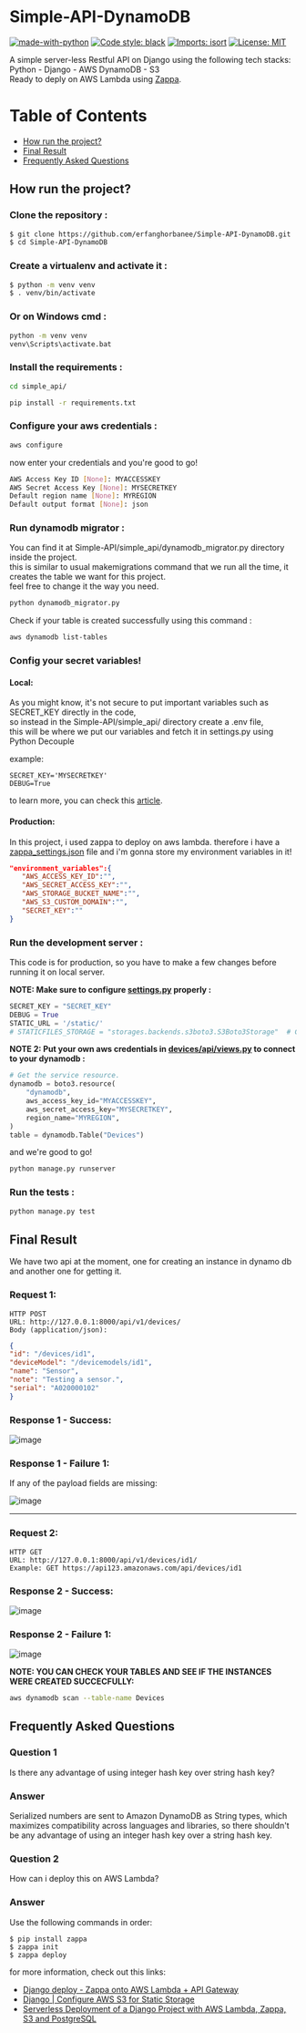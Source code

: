# Simple-API-DynamoDB

[![made-with-python](https://img.shields.io/badge/Made%20with-Python-1f425f.svg)](https://www.python.org/)
[![Code style: black](https://img.shields.io/badge/code%20style-black-000000.svg)](https://github.com/psf/black)
[![Imports: isort](https://img.shields.io/badge/%20imports-isort-%231674b1?style=flat&labelColor=ef8336)](https://pycqa.github.io/isort/)
[![License: MIT](https://img.shields.io/badge/License-MIT-blue.svg)](https://opensource.org/licenses/MIT)

A simple server-less Restful API on Django using the following tech stacks: Python - Django - AWS DynamoDB - S3 \
Ready to deply on AWS Lambda using [Zappa](https://github.com/zappa/Zappa).

# Table of Contents
* [How run the project?](#how-run-the-project)
* [Final Result](#final-result)
* [Frequently Asked Questions](#frequently-asked-questions)

## How run the project?


### Clone the repository :
```bash
$ git clone https://github.com/erfanghorbanee/Simple-API-DynamoDB.git
$ cd Simple-API-DynamoDB
```

### Create a virtualenv and activate it :
 ```bash
$ python -m venv venv
$ . venv/bin/activate
```

### Or on Windows cmd : 
 ```bash
python -m venv venv
venv\Scripts\activate.bat
```

### Install the requirements :
```bash
cd simple_api/

pip install -r requirements.txt
```

### Configure your aws credentials :
```bash
aws configure
```

now enter your credentials and you're good to go!
```bash
AWS Access Key ID [None]: MYACCESSKEY
AWS Secret Access Key [None]: MYSECRETKEY
Default region name [None]: MYREGION
Default output format [None]: json
```

###  Run dynamodb migrator :
You can find it at Simple-API/simple_api/dynamodb_migrator.py directory inside the project.\
this is similar to usual makemigrations command that we run all the time, it creates the table we want for this project.\
feel free to change it the way you need.

```bash
python dynamodb_migrator.py
```

Check if your table is created successfully using this command :
```bash
aws dynamodb list-tables
```

### Config your secret variables!
#### Local:
As you might know, it's not secure to put important variables such as SECRET_KEY directly in the code,\
so instead in the Simple-API/simple_api/ directory create a .env file,\
this will be where we put our variables and fetch it in settings.py using  Python Decouple

example:
```
SECRET_KEY='MYSECRETKEY'
DEBUG=True
```

to learn more, you can check this [article](https://dontrepeatyourself.org/post/how-to-use-python-decouple-with-django/).

#### Production:
In this project, i used zappa to deploy on aws lambda. therefore i have a [zappa_settings.json](https://github.com/erfanghorbanee/Simple-API-DynamoDB/blob/main/simple_api/zappa_settings.json) file and i'm gonna store my environment variables in it!

```json
"environment_variables":{
   "AWS_ACCESS_KEY_ID":"",
   "AWS_SECRET_ACCESS_KEY":"",
   "AWS_STORAGE_BUCKET_NAME":"",
   "AWS_S3_CUSTOM_DOMAIN":"",
   "SECRET_KEY":""
}
```

### Run the development server :
This code is for production, so you have to make a few changes before running it on local server.

**NOTE: Make sure to configure [settings.py](https://github.com/erfanghorbanee/Simple-API-DynamoDB/blob/main/simple_api/config/settings.py) properly :**
```python
SECRET_KEY = "SECRET_KEY"
DEBUG = True
STATIC_URL = '/static/'
# STATICFILES_STORAGE = "storages.backends.s3boto3.S3Boto3Storage"  # Comment this one on local server!
```

**NOTE 2: Put your own aws credentials in [devices/api/views.py](https://github.com/erfanghorbanee/Simple-API-DynamoDB/blob/main/simple_api/devices/api/views.py) to connect to your dynamodb :**
```python
# Get the service resource.
dynamodb = boto3.resource(
    "dynamodb",
    aws_access_key_id="MYACCESSKEY",
    aws_secret_access_key="MYSECRETKEY",
    region_name="MYREGION",
)
table = dynamodb.Table("Devices")
```

and we're good to go!

```bash
python manage.py runserver
```

### Run the tests :
```bash
python manage.py test
```

## Final Result
We have two api at the moment, one for creating an instance in dynamo db and another one for getting it.

### Request 1:
```
HTTP POST
URL: http://127.0.0.1:8000/api/v1/devices/
Body (application/json):
```
```json
{
"id": "/devices/id1",
"deviceModel": "/devicemodels/id1",
"name": "Sensor",
"note": "Testing a sensor.",
"serial": "A020000102"
}
```
### Response 1 - Success:
![image](https://user-images.githubusercontent.com/49264993/169469128-8192329f-2073-4b3b-86a5-41bd0f1abc4d.png)

### Response 1 - Failure 1:
If any of the payload fields are missing:

![image](https://user-images.githubusercontent.com/49264993/169469325-c63fca76-3692-4e50-a459-c38cf1fd24e9.png)

<hr>

### Request 2:
```
HTTP GET
URL: http://127.0.0.1:8000/api/v1/devices/id1/
Example: GET https://api123.amazonaws.com/api/devices/id1
```

### Response 2 - Success:
![image](https://user-images.githubusercontent.com/49264993/169470647-37b223cc-5cbf-40b9-a0ce-6465413f2f7e.png)

### Response 2 - Failure 1:
![image](https://user-images.githubusercontent.com/49264993/169471253-7629e908-a21d-4a01-8550-6507911b4642.png)


**NOTE: YOU CAN CHECK YOUR TABLES AND SEE IF THE INSTANCES WERE CREATED SUCCECFULLY:**
```bash
aws dynamodb scan --table-name Devices
```


## Frequently Asked Questions
### Question 1
Is there any advantage of using integer hash key over string hash key?
### Answer
Serialized numbers are sent to Amazon DynamoDB as String types, which maximizes compatibility across languages and libraries, 
so there shouldn't be any advantage of using an integer hash key over a string hash key.

### Question 2
How can i deploy this on AWS Lambda?
### Answer
Use the following commands in order:
```
$ pip install zappa
$ zappa init
$ zappa deploy
```

for more information, check out this links:
- [Django deploy - Zappa onto AWS Lambda + API Gateway](https://www.youtube.com/watch?v=WaiL4sbaj_o)
- [Django | Configure AWS S3 for Static Storage](https://www.youtube.com/watch?v=-dqpL3aY5e4)
- [Serverless Deployment of a Django Project with AWS Lambda, Zappa, S3 and PostgreSQL](https://www.youtube.com/watch?v=Gf0vpJQZeBI)





